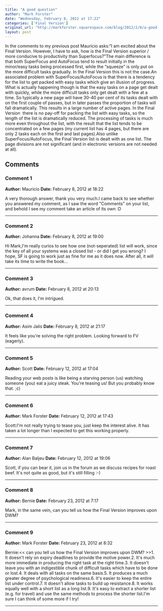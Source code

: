 ```yaml
---
title: "A good question"
author: "Mark Forster"
date: "Wednesday, February 8, 2012 at 17:22"
categories: ['Final Version']
original_url: "http://markforster.squarespace.com/blog/2012/2/8/a-good-question.html"
layout: post
---
```


In the comments to my previous post Mauricio asks:“I am excited about the Final Version. However, I have to ask, how is the Final Version superior / more conducive to productivity than Superfocus?”The main difference is that both SuperFocus and AutoFocus tend to result initially in the minor/easy tasks being processed first, while the “squeeze” is only put on the more difficult tasks gradually. In the Final Version this is not the case.An associated problem with SuperFocus/AutoFocus is that there is a tendency for the list to get packed with easy tasks which give an illusion of progress. What is actually happening though is that the easy tasks on a page get dealt with quickly, while the more difficult tasks only get dealt with a few at a time. So typically a new page will have 30-40 per cent of its tasks dealt with on the first couple of passes, but in later passes the proportion of tasks will fall dramatically. This results in a large number of active pages. In the Final Version  there is no pay-off for packing the list with easy tasks, so the length of the list is dramatically reduced. The processing of tasks is much more even throughout the list, with the result that the list tends to be concentrated on a few pages (my current list has 4 pages, but there are only 2 tasks each on the first and last pages).Also unlike SuperFocus/AutoFocus, the Final Version list is dealt with as one list. The page divisions are not significant (and in electronic versions are not needed at all).

## Comments

### Comment 1
**Author:** Mauricio
**Date:** February 8, 2012 at 18:22

A very thorough answer, thank you very much.I came back to see whether you answered my comment, as I saw the word "Comments" on your list, and behold I see my comment take an article of its own :D

---

### Comment 2
**Author:** Johanna
**Date:** February 8, 2012 at 19:00

Hi Mark,I'm really curios to see how one (not-seperated) list will work, since the key of all your systems was a closed list - or did I get you wrong? I hope, SF is going to work just as fine for me as it does now. After all, it will take its time to write the book...

---

### Comment 3
**Author:** avrum
**Date:** February 8, 2012 at 20:13

Ok, that does it, I'm intrigued.

---

### Comment 4
**Author:** Asim Jalis
**Date:** February 8, 2012 at 21:17

It feels like you're solving the right problem. Looking forward to FV (eagerly).

---

### Comment 5
**Author:** Scott
**Date:** February 12, 2012 at 17:04

Reading your web posts is like being a starving person (us) watching someone (you) eat a juicy steak. You're teasing us! But you probably know that. ;c)

---

### Comment 6
**Author:** Mark Forster
**Date:** February 12, 2012 at 17:43

Scott:I'm not really trying to tease you, just keep the interest alive. It has taken a lot longer than I expected to get this working properly.

---

### Comment 7
**Author:** Alan Baljeu
**Date:** February 12, 2012 at 19:06

Scott, if you can bear it, join us in the forum as we discuss recipes for roast beef. It's not quite as good, but it's still filling :-)

---

### Comment 8
**Author:** Bernie
**Date:** February 23, 2012 at 7:17

Mark, in the same vein, can you tell us how the Final Version improves upon DWM?

---

### Comment 9
**Author:** Mark Forster
**Date:** February 23, 2012 at 8:32

Bernie:<< can you tell us how the Final Version improves upon DWM? >>1. It doesn't rely on expiry deadlines to provide the motive power.2. It's much more immediate in producing the right task at the right time.3. It doesn't leave you with an indigestible chunk of difficult tasks which have to be done or lost.4. It deals with all tasks on the same basis.5. It produces a much greater degree of psychological readiness.6. It's easier to keep the entire list under control.7. It doesn't allow tasks to build up resistance.8. It works equally well with a short list as a long list.9. It's easy to extract a shorter list (e.g. for travel) and use the same methods to process the shorter list.I'm sure I can think of some more if I try!

---

